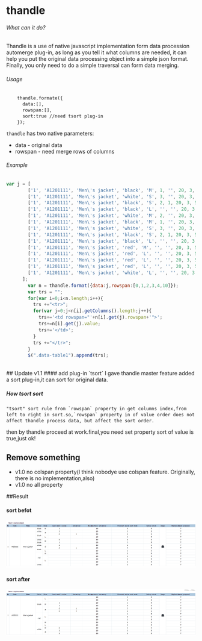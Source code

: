 # thandle 

###### What can it do?

  Thandle is a use of native javascript implementation form data procession automerge plug-in, as long as you tell it what columns are needed, it can help you put the original data processing object into a simple json format. Finally, you only need to do a simple traversal can form data merging.

###### Usage
		thandle.formate({
          data:[],
          rowspan:[],
          sort:true	//need tsort plug-in
        });
`thandle` has two native parameters:
* data - original data
* rowspan - need merge rows of columns
###### Example
```javascript
var j = [
        ['1', 'A1201111', 'Men\'s jacket', 'black', 'M', 1, '', 20, 3, 5, '<img src="img/1.png" />',7],
        ['1', 'A1201111', 'Men\'s jacket', 'white', 'S', 3, '', 20, 3, 5, '<img src="img/1.png" />',7], 
        ['1', 'A1201111', 'Men\'s jacket', 'black', 'S', 2, 1, 20, 3, 5, '<img src="img/1.png" />',7],
        ['1', 'A1201111', 'Men\'s jacket', 'black', 'L', '', '', 20, 3, 5, '<img src="img/1.png" />',7], 
        ['1', 'A1201111', 'Men\'s jacket', 'white', 'M', 2, '', 20, 3, 5, '<img src="img/1.png" />',7],
        ['1', 'A1201111', 'Men\'s jacket', 'black', 'M', 1, '', 20, 3, 5, '<img src="img/1.png" />',7],
        ['1', 'A1201111', 'Men\'s jacket', 'white', 'S', 3, '', 20, 3, 5, '<img src="img/1.png" />',7], 
        ['1', 'A1201111', 'Men\'s jacket', 'black', 'S', 2, 1, 20, 3, 5, '<img src="img/1.png" />',7],
        ['1', 'A1201111', 'Men\'s jacket', 'black', 'L', '', '', 20, 3, 5, '<img src="img/1.png" />',7], 
        ['1', 'A1201111', 'Men\'s jacket', 'red', 'M', '', '', 20, 3, 5, '<img src="img/1.png" />',7], 
        ['1', 'A1201111', 'Men\'s jacket', 'red', 'L', '', '', 20, 3, 5, '<img src="img/1.png" />',7], 
        ['1', 'A1201111', 'Men\'s jacket', 'red', 'L', '', '', 20, 3, 5, '<img src="img/1.png" />',7], 
        ['1', 'A1201111', 'Men\'s jacket', 'red', 'L', '', '', 20, 3, 5, '<img src="img/1.png" />',7], 
        ['1', 'A1201111', 'Men\'s jacket', 'white', 'L', '', '', 20, 3, 5, '<img src="img/1.png" />',7]
      ];
   		var n = thandle.format({data:j,rowspan:[0,1,2,3,4,10]});
        var trs = "";
        for(var i=0;i<n.length;i++){
          trs +="<tr>";
          for(var j=0;j<n[i].getColumns().length;j++){
            trs+='<td rowspan="'+n[i].get(j).rowspan+'">';
            trs+=n[i].get(j).value;
            trs+='</td>';
          }
          trs +="</tr>";
        }
        $(".data-table1").append(trs);
```
</br>
## Update v1.1 
#### add plug-in `tsort`
	I gave thandle master feature added a sort plug-in,it can sort for original data.
  
##### How tsort sort
	"tsort" sort rule from `rowspan` property in get columns index,from left to right in sort.so,`rowspan` property in of value order does not affect thandle process data, but affect the sort order.
 then by thandle proceed at work.final,you need set property sort of value is true,just ok!

## Remove something
* v1.0 no colspan property(I think nobodye use colspan feature. Originally, there is no implementation,also)
* v1.0 no all property

##Result

#### sort befot
[![sort before](https://github.com/asdfghjkl458343684/thandle/blob/master/test/img/before.png)](https://github.com/asdfghjkl458343684/thandle/blob/master/test/img/preimg_1.png)

#### sort after
[![sort before](https://github.com/asdfghjkl458343684/thandle/blob/master/test/img/after.png)](https://github.com/asdfghjkl458343684/thandle/blob/master/test/img/preimg_1.png)
